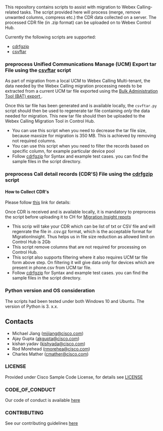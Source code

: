 This repository contains scripts to assist with migration to Webex Calling-related tasks.
The script provided here will process (merge, remove unwanted columns, compress etc.) the CDR data collected on a server. The processed CDR file (in .zip format) can be uploaded on to Webex Control Hub.

Currently the following scripts are supported:

- [cdrfgzip](cdrfgzip/README.md)
- [csvftar](csvftar/README.md)

### preprocess Unified Communications Manage (UCM) Export tar File using the [csvftar](csvftar/README.md) script

As part of migration from a local UCM to Webex Calling Multi-tenant,
the data needed by the Webex Calling migration processing needs to be
extracted from a current UCM tar file exported using the [Bulk
Administration Tool (BAT) export
](https://www.cisco.com/c/en/us/support/docs/unified-communications/bulk-administration-tool/200596-Bulk-Configure-Changes-with-Import-Expor.html#anc7).

Once this tar file has been generated and is available locally, the
`csvftar.py` script should then be used to regenerate tar file
containing *only* the data needed for migration. This new tar file should
then be uploaded to the Webex Calling Migration Tool in Control Hub.

- You can use this script when you need to decrease the tar file size, because maxsize for migration is 350 MB. This is achieved by removing not required columns.
- You can use this script when you need to filter the records based on specific column, for example particular device pool
- Follow [cdrfgzip](cdrfgzip/README.md) for Syntax and example test cases. you can find the sample files in the script directory.

### preprocess Call detail records (CDR'S) File using the [cdrfgzip](cdrfgzip/README.md) script

#### How to Collect CDR's
Please follow [this](https://www.cisco.com/c/en/us/td/docs/voice_ip_comm/cucm/service/12_5_1/Car/cucm_b_cdr-analysis-reporting-admin-guide-1251/cucm_b_cdr-analysis-reporting-admin-guide-1251_chapter_010.html#CUCM_RF_C60605F7_00) link for details: 

Once CDR is received and is available locally, it is mandatory to preprocess the script before uploading it to CH for [Migration Insight repots](https://help.webex.com/en-us/article/svoi86/Migration-Insights)

- This scrip will take your CDR which can be list of txt or CSV file and will regenrate the file in .csv.gz format, which is the acceptable format for MigrationInsight. Thus helps us in file size reduction as allowed limit on Control Hub is 2Gb
- This script remove columns that are not required for processing on Control Hub.
- This script also supports filtering where it also requires UCM tar file form above step. On filtering it will give data only for devices which are present in phone.csv from UCM tar file. 
- Follow [cdrfgzip](cdrfgzip/README.md) for Syntax and example test cases. you can find the sample files in the script directory.

### Python version and OS consideration
The scripts had been tested under both Windows 10 and Ubuntu.
The version of Python is 3. x.x.

## Contacts
* Michael Jiang (mijiang@cisco.com)
* Ajay Gupta (akgupta@cisco.com)
* kishan yadav (kishyada@cisco.com)
* Rod Morehead (rmorehea@cisco.com)
* Charles Mather (cmather@cisco.com)

### LICENSE

Provided under Cisco Sample Code License, for details see [LICENSE](LICENSE.md)

### CODE_OF_CONDUCT

Our code of conduct is available [here](CODE_OF_CONDUCT.md)

### CONTRIBUTING

See our contributing guidelines [here](CONTRIBUTING.md)
